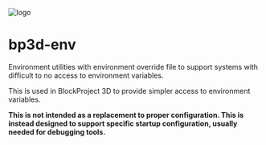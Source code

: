 ![logo](https://assets.gitlab-static.net/uploads/-/system/group/avatar/10553166/logo_white.ico?width=64)

# bp3d-env

Environment utilities with environment override file to support systems with difficult to no access to environment variables.

This is used in BlockProject 3D to provide simpler access to environment variables.

**This is not intended as a replacement to proper configuration. This is instead designed to support specific startup configuration,
usually needed for debugging tools.**
